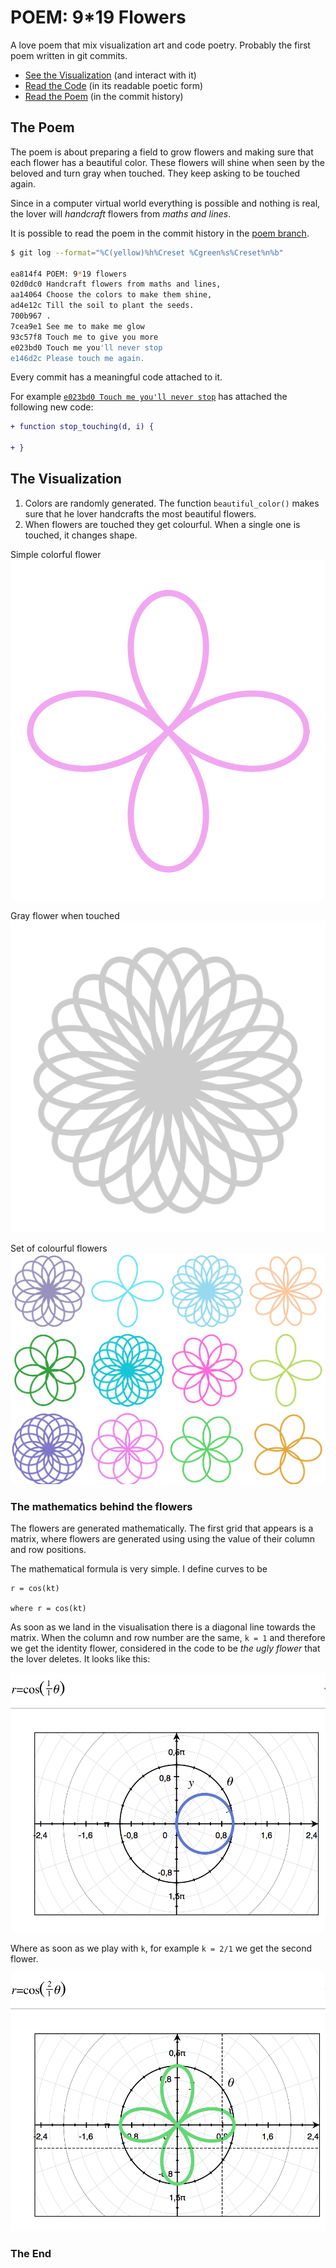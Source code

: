 # POEM: 9*19 Flowers

A love poem that mix visualization art and code poetry. Probably the first poem written in git commits.

- [See the Visualization](https://nicola.github.io/flowers-poem) (and interact with it)
- [Read the Code](https://github.com/nicola/flowers-poem/tree/poem) (in its readable poetic form)
- [Read the Poem](https://github.com/nicola/flowers-poem/commits/poem) (in the commit history)

## The Poem

The poem is about preparing a field to grow flowers and making sure that each flower has a beautiful color. These flowers  will shine when seen by the beloved and turn gray when touched. They keep asking to be touched again.

Since in a computer virtual world everything is possible and nothing is real, the lover will *handcraft* flowers from *maths and lines*.

It is possible to read the poem in the commit history in the [poem branch](https://github.com/nicola/flowers-poem/commits/poem).

```bash
$ git log --format="%C(yellow)%h%Creset %Cgreen%s%Creset%n%b"

ea814f4 POEM: 9*19 flowers
02d0dc0 Handcraft flowers from maths and lines,
aa14064 Choose the colors to make them shine,
ad4e12c Till the soil to plant the seeds.
700b967 .
7cea9e1 See me to make me glow
93c57f8 Touch me to give you more
e023bd0 Touch me you'll never stop
e146d2c Please touch me again.
```

Every commit has a meaningful code attached to it.

For example [`e023bd0 Touch me you'll never stop`](https://github.com/nicola/flowers-poem/commit/e023bd0b0006470fc2d1df47ace50c7cd0901161) has attached the following new code:


```diff
+ function stop_touching(d, i) {

+ }
```

## The Visualization

1. Colors are randomly generated. The function `beautiful_color()` makes sure that he lover handcrafts the most beautiful flowers.
2. When flowers are touched they get colourful. When a single one is touched, it changes shape.

Simple colorful flower
![flower3](documentation/flower3.png?raw=true "flower3")

Gray flower when touched
![flower2](documentation/flower2.png?raw=true "flower2")

Set of colourful flowers
![flower1](documentation/flower1.png?raw=true "flower1")


### The mathematics behind the flowers

The flowers are generated mathematically. The first grid that appears is a matrix, where flowers are generated using using the value of their column and row positions.

The mathematical formula is very simple. I define curves to be 

```
r = cos(kt)

where r = cos(kt)
```

As soon as we land in the visualisation there is a diagonal line towards the matrix. When the column and row number are the same, `k = 1` and therefore we get the identity flower, considered in the code to be *the ugly flower* that the lover deletes. It looks like this:

![Identity flower](documentation/identity.png?raw=true "Identity flower")

Where as soon as we play with `k`, for example `k = 2/1` we get the second flower.

![k2](documentation/k2.png?raw=true "k2")


### The End
